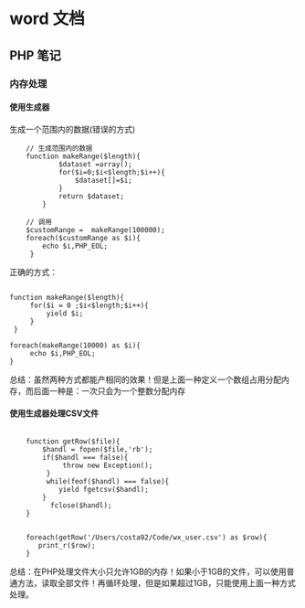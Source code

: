 # word 文档

## PHP 笔记
### 内存处理
#### 使用生成器
  
  生成一个范围内的数据(错误的方式)

``` <?php
    // 生成范围内的数据
    function makeRange($length){
            $dataset =array();
            for($i=0;$i<$length;$i++){
                $dataset[]=$i;
            }
            return $dataset;
        }
        
    // 调用 
    $customRange =  makeRange(100000);
    foreach($customRange as $i){
        echo $i,PHP_EOL;
     }   

```  

 正确的方式：

``` <?php

function makeRange($length){
     for($i = 0 ;$i<$length;$i++){
         yield $i;
     }
 }

foreach(makeRange(10000) as $i){
     echo $i,PHP_EOL;
} 
```

总结：虽然两种方式都能产相同的效果！但是上面一种定义一个数组占用分配内存，而后面一种是：一次只会为一个整数分配内存
        
    
#### 使用生成器处理CSV文件


```<?php

    function getRow($file){
        $handl = fopen($file,'rb');
        if($handl === false){
             throw new Exception();
         }
         while(feof($handl) === false){
            yield fgetcsv($handl);
        }
          fclose($handl);
    }


    foreach(getRow('/Users/costa92/Code/wx_user.csv') as $row){
       print_r($row);
    }
```
 总结：在PHP处理文件大小只允许1GB的内存！如果小于1GB的文件，可以使用普通方法，读取全部文件！再循环处理，但是如果超过1GB，只能使用上面一种方式处理。

